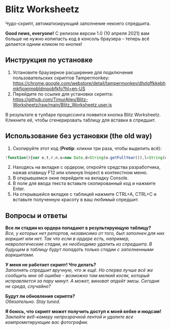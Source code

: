 # Blitz Worksheetz
Чудо-скрипт, автоматизирующий заполнение некоего спредшита.

**Good news, everyone!** С релизом версии 1.0 (10 апреля 2021) вам больше не нужно копипасть код в консоль браузера - теперь всё делается одним кликом по кнопке!

## Инструкция по установке
1. Установите браузерное расширение для подключения пользовательских скриптов Tampermonkey: https://chrome.google.com/webstore/detail/tampermonkey/dhdgffkkebhmkfjojejmpbldmpobfkfo?hl=en-US
2. Перейдите по ссылке для установки скрипта: https://github.com/TimurAliev/Blitz-Worksheetz/raw/main/Blitz_Worksheetz.user.js

В результате в тулбаре процессинга появится кнопка Blitz Worksheetz. Кликните её, чтобы сгенерировать таблицу для вставки в спредшит.
## Использование без установки (the old way)
1. Скопируйте этот код (**Protip**: кликни три раза, чтобы выделить всё):
```javascript
!function(){var e,t,r,n,o=new Date,d=String(o.getFullYear()),l=String(o.getMonth()+1),a=String(o.getDate());e=(l=1===l.length?"0"+l:l)+"/"+(a=1===a.length?"0"+a:a)+"/"+d,t=window.location.hostname.replace(".emsow.com",""),r=document.querySelectorAll(".app-infopanel-field")[0].textContent.match(/Order:\d+/)[0].replace(/\D/g,"");var i=document.querySelectorAll(".app-infopanel-field")[6].textContent.replace("Referring: ","");n=document.querySelectorAll(".app-infopanel-field")[4].textContent.replace(/\D/g,"");var c=document.createElement("table");c.setAttribute("style","font-family: Arial");for(var p=0;p<n;p++){var m=document.querySelectorAll('div[id$="service_status_system-performed-bd"] .x-grid3-row div[qtip="Service ID"]')[p].textContent.replace("#",""),u=document.querySelectorAll('div[id$="service_status_system-performed-bd"] .x-grid3-row span[qtip^="Patient ID"]')[p].textContent,s=document.querySelectorAll('div[id$="service_status_system-performed-bd"] .x-grid3-row')[p].querySelectorAll('img[qtip="Report is not uploaded"] + b');s.map=[].map;for(var g=s.map(e=>e.textContent),v=0;v<g.length;v++){var f=g[v],y=document.createElement("tr");y.innerHTML=`<td>${e}</td><td>${t}</td><td>${r}</td><td>${m}</td><td>${u}</td><td>${f}</td><td>${i}</td>`,c.append(y)}}var w=window.open("about:blank","_blank");c.textContent?w.document.write(c.outerHTML):w.document.write("Ко всем стадиям в ордере уже приаттачены репорты."),w.document.close()}();
```
2. Находясь на вкладке с ордером, откройте средства разработчика, нажав клавишу F12 или кликнув Inspect в контекстном меню.
3. В открывшемся окне перейдите на вкладку Console.
4. В поле для ввода текста вставьте скопированный код и нажмите Enter.
5. На открывшейся вкладке с таблицей нажмите CTRL+A, CTRL+C и вставьте полученную красоту в ваш любимый спредшит.
  
## Вопросы и ответы

**Все ли стадии из ордера попадают в результирующую таблицу?**  
*Все, у которых нет репортов, независимо от того, был заполнен для них воркшит или нет. Так что если в ордере есть, например, неврологические стадии, их необходимо удалить из спредшита. В будущем в таблицу будут попадать только стадии с заполненными воркшитами.*

**У меня не работает скрипт! Что делать?**  
*Заполнять спредшит вручную, что ж ещё. Но сперва лучше всё же сообщить мне об ошибке - возможно там мелкий косяк, который исправляется за пару минут. А может, виноват апдейт эмсы. Сегодня не среда, случайно?*

**Будут ли обновления скрипта?**  
*Обязательно. Stay tuned.*

**Я боюсь, что скрипт может получить доступ к моей вебке и нюдсам!**  
*Заклейте веб-камеру непрозрачной лентой и удалите все компрометирующие вас фотографии.*
